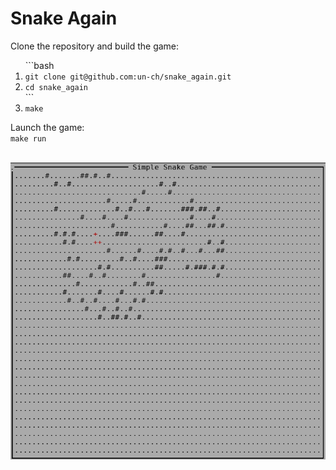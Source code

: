 # Snake Again
Clone the repository and build the game:<br>
<ol>
```bash
<li><code>git clone git@github.com:un-ch/snake_again.git</code></li>
<li><code>cd snake_again</code></li>
```
<li><code>make</code></li>
</ol>
Launch the game:<br>
<code>make run</code></li><br>
<br/>

![example](https://github.com/un-ch/another_snake_game/blob/main_loop_refactoring/screenshot.png)
